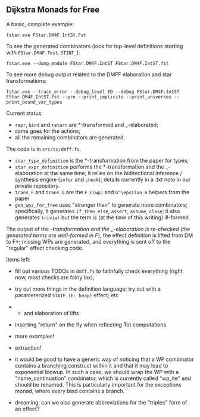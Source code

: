 Dijkstra Monads for Free
------------------------

A basic, complete example:

```
fstar.exe FStar.DM4F.IntSt.Fst
```

To see the generated combinators (look for top-level definitions starting with
`FStar.DM4F.Test.STINT_`):

```
fstar.exe --dump_module FStar.DM4F.IntST FStar.DM4F.IntST.fst
```

To see more debug output related to the DMFF elaboration and star
transformations:

```
fstar.exe --trace_error --debug_level ED --debug FStar.DM4F.IntST FStar.DM4F.IntST.fst --prn --print_implicits --print_universes --print_bound_var_types
```

Current status:
- `repr`, `bind` and `return` are *-transformed and _-elaborated;
- same goes for the actions;
- all the remaining combinators are generated.

The code is in `src/tc/dmff.fs`.
- `star_type_definition` is the *-transformation from the paper for types;
- `star_expr_definition` performs the *-transformation and the _-elaboration at
  the same time; it relies on the bidirectional inference / synthesis engine
  (`infer` and `check`); details currently in a .txt note in our private
  repository.
- `trans_F` and `trans_G` are the `F_C(wp)` and `G^\epsilon_H` helpers from the
  paper
- `gen_wps_for_free` uses "stronger than" to generate more combinators;
  specifically, it generates `if_then_else`, `assert`, `assume`, `close`; it
  also generates `trivial` but the term is (at the time of this writing)
  ill-formed.

The output of the *-transformation and the _-elaboration is re-checked (the
generated terms are well-formed in F*); the effect definition is lifted from DM
to F*; missing WPs are generated, and everything is sent off to the "regular"
effect checking code.

Items left:
- fill out various TODOs in `dmff.fs` to faithfully check everything (right now,
  most checks are fairly lax);
- try out more things in the definition language; try out with a parameterized
  `STATE (h: heap)` effect; etc
- * and elaboration of lifts
- inserting "return" on the fly when reflecting Tot computations
- more examples!
- extraction!

- it would be good to have a generic way of noticing that a WP
  combinator contains a branching construct within it and that it may
  lead to exponential blowup. In such a case, we should wrap the WP
  with a "name_continuation" combinator, which is currently called
  "wp_ite" and should be renamed. This is particularly important for
  the exceptions monad, where every bind contains a branch.

- dreaming: can we also generate abbreviations for the "triples" form
  of an effect?
